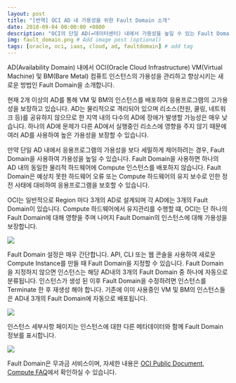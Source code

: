 ```yaml
---
layout: post
title: "[번역] OCI AD 내 가용성을 위한 Fault Domain 소개"
date: 2018-09-04 00:00:00 +0800
description: "OCI의 단일 AD(=데이터센터) 내에서 가용성을 높일 수 있는 Fault Domain을 소개합니다." # Add post description (optional)
img: fault_domain.png # Add image post (optional)
tags: [oracle, oci, iaas, cloud, ad, faultdomain] # add tag
---
```


AD(Availability Domain) 내에서 OCI(Oracle Cloud Infrastructure) VM(Virtual Machine) 및 BM(Bare Metal) 컴퓨트 인스턴스의 가용성을 관리하고 향상시키는 새로운 방법인 Fault Domain을 소개합니다.

현재 2개 이상의 AD를 통해 VM 및 BM의 인스턴스를 배포하여 응용프로그램의 고가용성을 보장하고 있습니다. AD는 물리적으로 격리되어 있으며 리소스(전원, 쿨링, 네트워크 등)를 공유하지 않으므로 한 지역 내의 다수의 AD에 장애가 발생할 가능성은 매우 낮습니다. 하나의 AD에 문제가 다른 AD에서 실행중인 리소스에 영향을 주지 않기 때문에 여러 AD를 사용하여 높은 가용성을 보장할 수 있습니다.

만약 단일 AD 내에서 응용프로그램의 가용성을 보다 세밀하게 제어하려는 경우, Fault Domain을 사용하여 가용성을 높일 수 있습니다. Fault Domain을 사용하면 하나의 AD 내의 동일한 물리적 하드웨어에 Compute 인스턴스를 배포하지 않습니다. Fault Domain은 예상치 못한 하드웨어 오류 또는 Compute 하드웨어의 유지 보수로 인한 정전 사태에 대비하여 응용프로그램을 보호할 수 있습니다.

OCI는 일반적으로 Region 마다 3개의 AD로 설계되며 각 AD에는 3개의 Fault Domain이 있습니다. Compute 하드웨어에서 유지관리를 수행할 떄, OCI는 단 하나의 Fault Domain에 대해 영향을 주며 나머지 Fault Domain의 인스턴스에 대해 가용성을 보장합니다.

![]({{site.baseurl}}/assets/img/fault_domain01.png)

Fault Domain 설정은 매우 간단합니다. API, CLI 또는 웹 콘솔을 사용하여 새로운 Compute Instance를 만들 때 Fault Domain을 지정할 수 있습니다. Fault Domain을 지정하지 않으면 인스턴스는 해당 AD내의 3개의 Fault Domain 중 하나에 자동으로 분류됩니다. 인스턴스가 생성 된 이후 Fault Domain을 수정하려면 인스턴스를 Terminate 한 후 재생성 해야 합니다. 기존에 이미 사용중인 VM 및 BM의 인스턴스들은 AD내 3개의 Fault Domain에 자동으로 배포됩니다.

![]({{site.baseurl}}/assets/img/fault_domain02.png)

인스턴스 세부사항 페이지는 인스턴스에 대한 다른 메타데이터와 함께 Fault Domain 정보를 표시합니다.

![]({{site.baseurl}}/assets/img/fault_domain03.png)

Fault Domain은 무과금 서비스이며, 자세한 내용은 [OCI Public Document](https://docs.cloud.oracle.com/iaas/Content/General/Concepts/regions.htm#fault), [Compute FAQ](https://cloud.oracle.com/compute/faq)에서 확인하실 수 있습니다.
